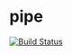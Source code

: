 # pipe

[![Build Status](https://travis-ci.org/udeyrishi/pipe.svg?branch=master)](https://travis-ci.org/udeyrishi/pipe)